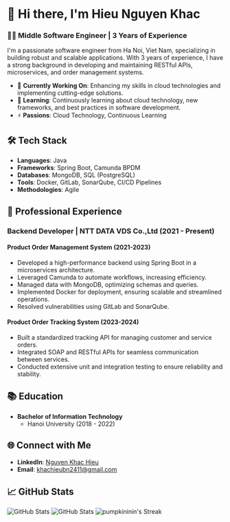 # 👋 Hi there, I'm Hieu Nguyen Khac

### 👨‍💻 Middle Software Engineer | 3 Years of Experience

I'm a passionate software engineer from Ha Noi, Viet Nam, specializing in building robust and scalable applications. With 3 years of experience, I have a strong background in developing and maintaining RESTful APIs, microservices, and order management systems.

- 🔭 **Currently Working On**: Enhancing my skills in cloud technologies and implementing cutting-edge solutions.
- 🌱 **Learning**: Continuously learning about cloud technology, new frameworks, and best practices in software development.
- ⚡ **Passions**: Cloud Technology, Continuous Learning

## 🛠️ Tech Stack

- **Languages**: Java
- **Frameworks**: Spring Boot, Camunda BPDM
- **Databases**: MongoDB, SQL (PostgreSQL)
- **Tools**: Docker, GitLab, SonarQube, CI/CD Pipelines
- **Methodologies**: Agile

## 💼 Professional Experience

### Backend Developer | NTT DATA VDS Co.,Ltd (2021 - Present)

#### **Product Order Management System (2021-2023)**
- Developed a high-performance backend using Spring Boot in a microservices architecture.
- Leveraged Camunda to automate workflows, increasing efficiency.
- Managed data with MongoDB, optimizing schemas and queries.
- Implemented Docker for deployment, ensuring scalable and streamlined operations.
- Resolved vulnerabilities using GitLab and SonarQube.

#### **Product Order Tracking System (2023-2024)**
- Built a standardized tracking API for managing customer and service orders.
- Integrated SOAP and RESTful APIs for seamless communication between services.
- Conducted extensive unit and integration testing to ensure reliability and stability.

## 📚 Education

- **Bachelor of Information Technology**
  - Hanoi University (2018 - 2022)

## 🌐 Connect with Me

- **LinkedIn**: [Nguyen Khac Hieu](https://www.linkedin.com/in/nguyen-khac-hieu-7a61bb1b8/)
- **Email**: [khachieubn2411@gmail.com](mailto:khachieubn2411@gmail.com)

## 📈 GitHub Stats
![GitHub Stats](https://github-readme-stats.vercel.app/api?username=pumpkininin&theme=default&show_icons=true&hide_border=true&count_private=true)
![GitHub Stats](https://github-readme-streak-stats.herokuapp.com/?user=pumpkininin&theme=default&hide_border=true)
![pumpkininin's Streak](https://github-readme-streak-stats.herokuapp.com/?user=pumpkininin&theme=default&hide_border=false)
